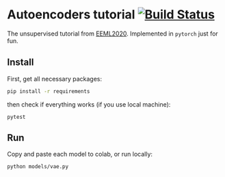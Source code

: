 # Autoencoders tutorial [![Build Status](https://travis-ci.com/kqf/vae-tutorial.svg?branch=master)](https://travis-ci.com/kqf/vae-tutorial)

The unsupervised tutorial from [EEML2020](https://github.com/eemlcommunity/PracticalSessions2020/blob/master/unsup). Implemented in `pytorch` just for fun.


## Install
First, get all necessary packages:
```bash
pip install -r requirements
```

then check if everything works (if you use local machine):
```
pytest 
```

## Run
Copy and paste each model to colab, or run locally:

```bash
python models/vae.py
```
